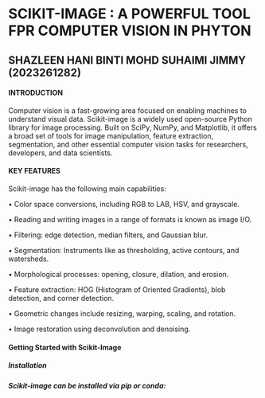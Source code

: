 <h1>SCIKIT-IMAGE : A POWERFUL TOOL FPR COMPUTER VISION IN PHYTON</h1>
<h2>SHAZLEEN HANI BINTI MOHD SUHAIMI JIMMY (2023261282)</h2>

<h4>INTRODUCTION</h4>
Computer vision is a fast-growing area focused on enabling machines to understand visual data. Scikit-image is a widely used open-source Python library for image processing. Built on SciPy, NumPy, and Matplotlib, it offers a broad set of tools for image manipulation, feature extraction, segmentation, and other essential computer vision tasks for researchers, developers, and data scientists.
<h4>KEY FEATURES</h4>
Scikit-image has the following main capabilities:

  • Color space conversions, including RGB to LAB, HSV, and grayscale.
  
  • Reading and writing images in a range of formats is known as image I/O.
  
  • Filtering: edge detection, median filters, and Gaussian blur.
  
  • Segmentation: Instruments like as thresholding, active contours, and watersheds.
  
  • Morphological processes: opening, closure, dilation, and erosion.
  
  • Feature extraction: HOG (Histogram of Oriented Gradients), blob detection, and corner detection.
  
  • Geometric changes include resizing, warping, scaling, and rotation.
  
  • Image restoration using deconvolution and denoising.
<h4>Getting Started with Scikit-Image</h4>
  <h5>Installation</h5>
  <h5>Scikit-image can be installed via pip or conda:</h5>

